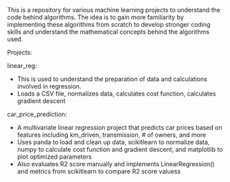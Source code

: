 This is a repository for various machine learning projects to understand the code behind algorithms. The idea is to gain more familiarity by implementing these algorithms from scratch to develop stronger coding skills and understand the mathematical concepts behind the algorithms used.

Projects:

linear_reg:
- This is used to understand the preparation of data and calculations involved in regression.
- Loads a CSV file, normalizes data, calculates cost function, calculates gradient descent

car_price_prediction:
- A multivariate linear regression project that predicts car prices based on features including km_driven, transmission, # of owners, and more
- Uses panda to load and clean up data, scikitlearn to normalize data, numpy to calculate cost function and gradient descent, and matplotlib to plot optimized parameters
- Also evaluates R2 score manually and implements LinearRegression() and metrics from scikitlearn to compare R2 score valuess
